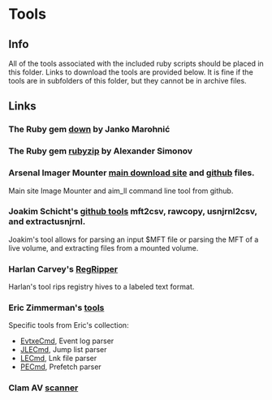 # Tools

## Info

All of the tools associated with the included ruby scripts should be placed in this folder.  Links to download the tools are provided below.  It is fine if the tools are in subfolders of this folder, but they cannot be in archive files.

## Links

### The Ruby gem [down](https://rubygems.org/gems/down) by Janko Marohnić

### The Ruby gem [rubyzip](https://rubygems.org/gems/rubyzip) by Alexander Simonov

### Arsenal Imager Mounter [main download site](https://arsenalrecon.com/downloads/) and [github](https://github.com/ArsenalRecon/Arsenal-Image-Mounter) files.
Main site Image Mounter and aim_ll command line tool from github.

### Joakim Schicht's [github tools](https://github.com/jschicht/) mft2csv, rawcopy, usnjrnl2csv, and extractusnjrnl. 
Joakim's tool allows for parsing an input $MFT file or parsing the MFT of a live volume, and extracting files from a mounted volume.

### Harlan Carvey's [RegRipper](https://github.com/keydet89/RegRipper2.8)
Harlan's tool rips registry hives to a labeled text format.

### Eric Zimmerman's [tools](https://ericzimmerman.github.io/#!index.md)
Specific tools from Eric's collection:
- [EvtxeCmd](https://f001.backblazeb2.com/file/EricZimmermanTools/EvtxExplorer.zip), Event log parser
- [JLECmd](https://f001.backblazeb2.com/file/EricZimmermanTools/JLECmd.zip), Jump list parser
- [LECmd](https://f001.backblazeb2.com/file/EricZimmermanTools/LECmd.zip), Lnk file parser
- [PECmd](https://f001.backblazeb2.com/file/EricZimmermanTools/PECmd.zip), Prefetch parser

### Clam AV [scanner](https://www.clamav.net/)
